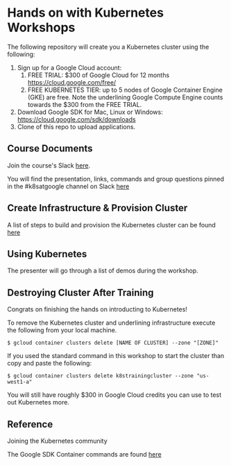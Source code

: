 # Hands on with Kubernetes Workshops

The following repository will create you a Kubernetes cluster using the following:

1. Sign up for a Google Cloud account:
    1. FREE TRIAL: $300 of Google Cloud for 12 months https://cloud.google.com/free/ 
    2. FREE KUBERNETES TIER: up to 5 nodes of Google Container Engine (GKE) are free. Note the underlining Google Compute Engine counts towards the $300 from the FREE TRIAL.    
2. Download Google SDK for Mac, Linux or Windows: https://cloud.google.com/sdk/downloads 
3. Clone of this repo to upload applications. 

## Course Documents

Join the course's Slack [here](http://54.242.94.98/). 

You will find the presentation, links, commands and group questions pinned in the #k8satgoogle channel on Slack [here](https://kismatic.slack.com/messages/C4V9PELKG/)

## Create Infrastructure & Provision Cluster

A list of steps to build and provision the Kubernetes cluster can be found [here](docs/3-build-cluster.md)

## Using Kubernetes

The presenter will go through a list of demos during the workshop.

## Destroying Cluster After Training

Congrats on finishing the hands on introducting to Kubernetes!

To remove the Kubernetes cluster and underlining infrastructure execute the following from your local machine.

```
$ gcloud container clusters delete [NAME OF CLUSTER] --zone "[ZONE]"
```
If you used the standard command in this workshop to start the cluster than copy and paste the following:

```
$ gcloud container clusters delete k8strainingcluster --zone "us-west1-a"
```
You will still have roughly $300 in Google Cloud credits you can use to test out Kubernetes more. 

## Reference

Joining the Kubernetes community

The Google SDK Container commands are found [here](https://cloud.google.com/sdk/gcloud/reference/container/)
